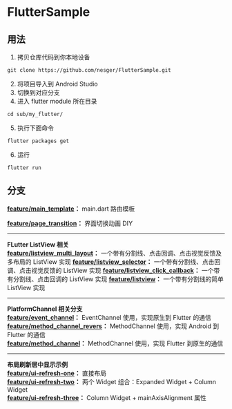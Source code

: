 # FlutterSample

## 用法

1. 拷贝仓库代码到你本地设备

```
git clone https://github.com/nesger/FlutterSample.git
```

2. 将项目导入到 Android Studio
3. 切换到对应分支  
4. 进入 flutter module 所在目录  

```
cd sub/my_flutter/
```

5. 执行下面命令

```
flutter packages get
```

6. 运行

```
flutter run
```

## 分支

**[feature/main_template](https://github.com/nesger/FlutterSample/tree/feature/main_template)：** main.dart 路由模板

**[feature/page_transition](https://github.com/nesger/FlutterSample/tree/feature/page_transition)：** 界面切换动画 DIY

<hr/>

**FLutter ListView 相关**  
**[feature/listview_multi_layout](https://github.com/nesger/FlutterSample/tree/feature/listview_multi_layout)：** 一个带有分割线、点击回调、点击视觉反馈及多布局的 ListView 实现
**[feature/listview_selector](https://github.com/nesger/FlutterSample/tree/feature/listview_selector)：** 一个带有分割线、点击回调、点击视觉反馈的 ListView 实现
**[feature/listview_click_callback](https://github.com/nesger/FlutterSample/tree/feature/listview_click_callback)：** 一个带有分割线、点击回调的 ListView 实现
**[feature/listview](https://github.com/nesger/FlutterSample/tree/feature/listview)：** 一个带有分割线的简单 ListView 实现

<hr/>

**PlatformChannel 相关分支**  
**[feature/event_channel](https://github.com/nesger/FlutterSample/tree/feature/event_channel)：** EventChannel 使用，实现原生到 Flutter 的通信   
**[feature/method_channel_revers](https://github.com/nesger/FlutterSample/tree/feature/method_channel_reverse)：** MethodChannel 使用，实现 Android 到 Flutter 的通信   
**[feature/method_channel](https://github.com/nesger/FlutterSample/tree/feature/method_channel)：** MethodChannel 使用，实现 Flutter 到原生的通信

<hr/>

**布局刷新居中显示示例**  
**[feature/ui-refresh-one](https://github.com/nesger/FlutterSample/tree/feature/ui-refresh-one)：** 直接布局  
**[feature/ui-refresh-two](https://github.com/nesger/FlutterSample/tree/feature/ui-refresh-two)：** 两个 Widget 组合：Expanded Widget + Column Widget  
**[feature/ui-refresh-three](https://github.com/nesger/FlutterSample/tree/feature/ui-refresh-three)：** Column Widget + mainAxisAlignment 属性  
